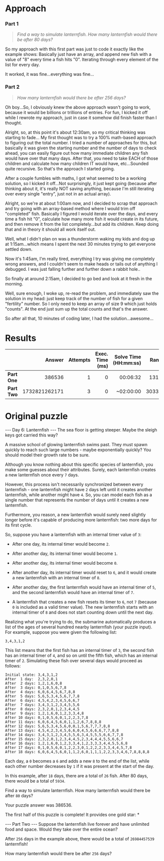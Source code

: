 # Approach
### Part 1
> _Find a way to simulate lanternfish. How many lanternfish would there be after 80 days?_

So my approach with this first part was just to code it exactly like the example shows: Basically just have an array,
and append new fish with a value of "8" every time a fish hits "0". Iterating through every element of the list
for every day.

It worked, it was fine...everything was fine...

### Part 2
> _How many lanternfish would there be after 256 days?_

Oh boy...So, I obviously knew the above approach wasn't going to work, because it would be billions or trillions of
entries. For fun, I kicked it off while I rewrote my approach, just in case it somehow did finish faster than I thought.

Alright, so, at this point it's about 12:30am, so my critical thinking was starting to fade...
My first thought was to try a 100% math-based approach to figuring out the total number. I tried a number of approaches for this,
but basically it was given the starting number and the number of days to check ahead, you can easily figure out how many
immediate children any fish would have over that many days. After that, you need to take EACH of those children and calculate
how many children IT would have, etc...Sounded quite recursive. So that's the approach I started going.

After a couple fumbles with maths, I got what seemed to be a working solution, so I kicked it off...Not surprisingly, it
just kept going (because after thinking about it, it's really NOT saving anything, because I'm still iterating over
every single "entry", just not in an actual array).

Alright, so we're at about 1:00am now, and I decided to scrap that approach and try going with an array-based method where
I would trim off "completed" fish. Basically I figured I would iterate over the days, and every time a fish hit "0", calculate how
many more fish it would create in its future, and then remove it from the list completely...but add its children. Keep doing that
and in theory it should all work itself out.

Well, what I didn't plan on was a thunderstorm waking my kids and dog up at 1:15am...which means I spent the next 30 minutes
trying to get everyone settled down.

Now it's 1:45am, I'm really tired, everything I try was giving me completely wrong answers, and I couldn't seem to make heads or
tails out of anything I debugged. I was just falling further and further down a rabbit hole..

So finally at around 2:15am, I decided to go bed and look at it fresh in the morning.

Well, sure enough, I woke up, re-read the problem, and immediately saw the solution in my head: just keep track of the number
of fish for a given "fertility" number. So I only need to keep an array of size 9 which just holds "counts". At the end
just sum up the total counts and that's the answer.

So after all that, 10 minutes of coding later, I had the solution...awesome...

# Results

|              |        Answer | Attempts | Exec. Time (ms) | Solve Time (HH:mm:ss) |  Rank |
|--------------|--------------:|---------:|----------------:|----------------------:|------:|
| **Part One** |        386536 |        1 |               0 |              00:06:32 |  1313 |
| **Part Two** | 1732821262171 |        3 |               0 |             ~02:00:00 | 30337 |

# Original puzzle

--- Day 6: Lanternfish ---
The sea floor is getting steeper. Maybe the sleigh keys got carried this way?

A massive school of glowing lanternfish swims past. They must spawn quickly to reach such large numbers - maybe exponentially quickly? You should model their growth rate to be sure.

Although you know nothing about this specific species of lanternfish, you make some guesses about their attributes. Surely, each lanternfish creates a new lanternfish once every `7` days.

However, this process isn't necessarily synchronized between every lanternfish - one lanternfish might have `2` days left until it creates another lanternfish, while another might have `4`. So, you can model each fish as a single number that represents the number of days until it creates a new lanternfish.

Furthermore, you reason, a new lanternfish would surely need slightly longer before it's capable of producing more lanternfish: two more days for its first cycle.

So, suppose you have a lanternfish with an internal timer value of `3`:

* After one day, its internal timer would become `2`.
* After another day, its internal timer would become `1`.
* After another day, its internal timer would become `0`.
* After another day, its internal timer would reset to `6`, and it would create a new lanternfish with an internal timer of `8`.
* After another day, the first lanternfish would have an internal timer of `5`, and the second lanternfish would have an internal timer of `7`.

* A lanternfish that creates a new fish resets its timer to `6`, not `7` (because `0` is included as a valid timer value). The new lanternfish starts with an internal timer of `8` and does not start counting down until the next day.

Realizing what you're trying to do, the submarine automatically produces a list of the ages of several hundred nearby lanternfish (your puzzle input). For example, suppose you were given the following list:
```
3,4,3,1,2
```
This list means that the first fish has an internal timer of `3`, the second fish has an internal timer of `4`, and so on until the fifth fish, which has an internal timer of `2`. Simulating these fish over several days would proceed as follows:
```
Initial state: 3,4,3,1,2
After  1 day:  2,3,2,0,1
After  2 days: 1,2,1,6,0,8
After  3 days: 0,1,0,5,6,7,8
After  4 days: 6,0,6,4,5,6,7,8,8
After  5 days: 5,6,5,3,4,5,6,7,7,8
After  6 days: 4,5,4,2,3,4,5,6,6,7
After  7 days: 3,4,3,1,2,3,4,5,5,6
After  8 days: 2,3,2,0,1,2,3,4,4,5
After  9 days: 1,2,1,6,0,1,2,3,3,4,8
After 10 days: 0,1,0,5,6,0,1,2,2,3,7,8
After 11 days: 6,0,6,4,5,6,0,1,1,2,6,7,8,8,8
After 12 days: 5,6,5,3,4,5,6,0,0,1,5,6,7,7,7,8,8
After 13 days: 4,5,4,2,3,4,5,6,6,0,4,5,6,6,6,7,7,8,8
After 14 days: 3,4,3,1,2,3,4,5,5,6,3,4,5,5,5,6,6,7,7,8
After 15 days: 2,3,2,0,1,2,3,4,4,5,2,3,4,4,4,5,5,6,6,7
After 16 days: 1,2,1,6,0,1,2,3,3,4,1,2,3,3,3,4,4,5,5,6,8
After 17 days: 0,1,0,5,6,0,1,2,2,3,0,1,2,2,2,3,3,4,4,5,7,8
After 18 days: 6,0,6,4,5,6,0,1,1,2,6,0,1,1,1,2,2,3,3,4,6,7,8,8,8,8
```
Each day, a `0` becomes a `6` and adds a new `8` to the end of the list, while each other number decreases by `1` if it was present at the start of the day.

In this example, after `18` days, there are a total of `26` fish. After 80 days, there would be a total of `5934`.

Find a way to simulate lanternfish. How many lanternfish would there be after `80` days?

Your puzzle answer was 386536.

The first half of this puzzle is complete! It provides one gold star: *

--- Part Two ---
Suppose the lanternfish live forever and have unlimited food and space. Would they take over the entire ocean?

After `256` days in the example above, there would be a total of `26984457539` lanternfish!

How many lanternfish would there be after `256` days?

